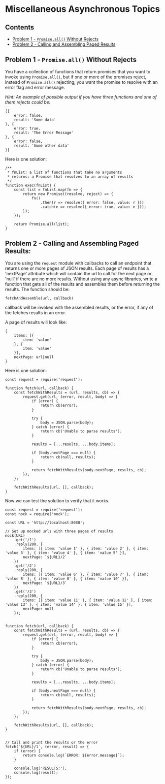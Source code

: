 # Miscellaneous Asynchronous Topics

## Contents
- [Problem 1 - `Promise.all()` Without Rejects](#section1)
- [Problem 2 - Calling and Assembling Paged Results](#section2)


<div id = "section1"/>

## Problem 1 - `Promise.all()` Without Rejects

You have a collection of functions that return promises that you want to invoke using `Promise.all()`, but if one or more of the promises reject, instead of `Promise.all()` rejecting, you want the promise to resolve with an error flag and error message.

_Hint: An example of possible output if you have three functions and one of them rejects could be:_
```
[{
    error: false,
    result: 'Some data'
}, {
    error: true,
    result: 'The Error Message'
}, {
    error: false,
    result: 'Some other data'
}]
```

Here is one solution:
```
/**
 * fnList: a list of functions that take no arguments
 * returns: a Promise that resolves to an array of results
 */
function exec(fnList) {
    const list = fnList.map(fn => {
        return new Promise((resolve, reject) => {
            fn()
                .then(r => resolve({ error: false, value: r }))
                .catch(e => resolve({ error: true, value: e }));
        });
    });

    return Promise.all(list);
}
```

<div id = "section2"/>

## Problem 2 - Calling and Assembling Paged Results:

You are using the `request` module with callbacks to call an endpoint that returns one or more pages of JSON results. Each page of results has a 'nextPage' attribute which will contain the url to call for the next page or 'null' if there are no more results. Without using any async libraries, write a function that gets all of the results and assembles them before returning the results. The function should be:

`fetchAndAssemble(url, callback)`

callback will be invoked with the assembled results, or the error, if any of the fetches results in an error.

A page of results will look like:
```
{
    items: [{
        item: 'value'
    }, {
        item: 'value'
    }],
    nextPage: url|null
}
```

Here is one solution:
```
const request = require('request');

function fetch(url, callback) {
    const fetchWithResults = (url, results, cb) => {
        request.get(url, (error, result, body) => {
            if (error) {
                return cb(error);
            }

            try {
                body = JSON.parse(body);
            } catch (error) {
                return cb('Unable to parse results');
            }

            results = [...results, ...body.items];

            if (body.nextPage === null) {
                return cb(null, results);
            }

            return fetchWithResults(body.nextPage, results, cb);
        });
    };

    fetchWithResults(url, [], callback);
}
```

Now we can test the solution to verify that it works.
```
const request = require('request');
const nock = require('nock');

const URL = 'http://localhost:8080';

// Set up mocked urls with three pages of results
nock(URL)
    .get('/1')
    .reply(200, {
        items: [{ item: 'value 1' }, { item: 'value 2' }, { item: 'value 3' }, { item: 'value 4' }, { item: 'value 5' }],
        nextPage: `${URL}/2`
    })
    .get('/2')
    .reply(200, {
        items: [{ item: 'value 6' }, { item: 'value 7' }, { item: 'value 8' }, { item: 'value 8' }, { item: 'value 10' }],
        nextPage: `${URL}/3`
    })
    .get('/3')
    .reply(200, {
        items: [{ item: 'value 11' }, { item: 'value 12' }, { item: 'value 13' }, { item: 'value 14' }, { item: 'value 15' }],
        nextPage: null
    });


function fetch(url, callback) {
    const fetchWithResults = (url, results, cb) => {
        request.get(url, (error, result, body) => {
            if (error) {
                return cb(error);
            }

            try {
                body = JSON.parse(body);
            } catch (error) {
                return cb('Unable to parse results');
            }

            results = [...results, ...body.items];

            if (body.nextPage === null) {
                return cb(null, results);
            }

            return fetchWithResults(body.nextPage, results, cb);
        });
    };

    fetchWithResults(url, [], callback);
}


// Call and print the results or the error
fetch(`${URL}/1`, (error, result) => {
    if (error) {
        return console.log(`ERROR: ${error.message}`);
    }

    console.log('RESULTS:');
    console.log(result);
});
```

